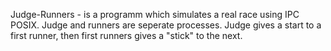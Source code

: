 Judge-Runners - is a programm which simulates a real race using IPC POSIX. Judge and runners are seperate processes. Judge gives a start to a first runner, then first runners gives a "stick" to the next.